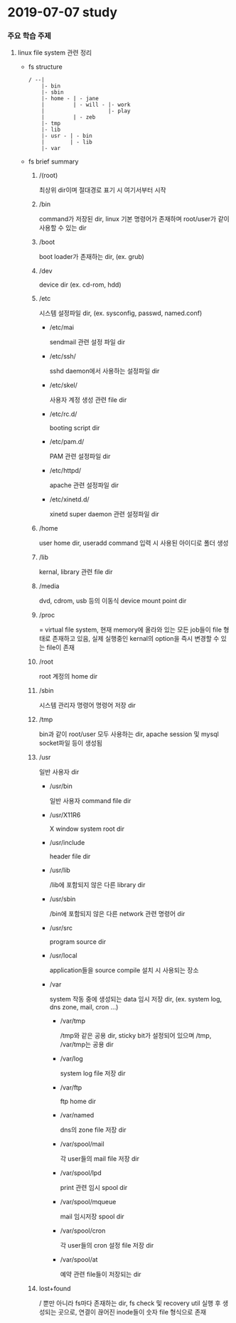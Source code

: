 # 2019-07-07 study

### 주요 학습 주제
1. linux file system 관련 정리
    - fs structure
        ~~~
        / --|
            |- bin
            |- sbin
            |- home - | - jane
            |         | - will - |- work
            |                    |- play
            |         | - zeb
            |- tmp
            |- lib
            |- usr - | - bin
            |        | - lib
            |- var
        ~~~

    - fs brief summary
        1. /(root)
        
            최상위 dir이며 절대경로 표기 시 여기서부터 시작

        2. /bin

            command가 저장된 dir, linux 기본 명령어가 존재하며 root/user가 같이 사용할 수 있는 dir

        3. /boot

            boot loader가 존재하는 dir,
            (ex. grub)

        4. /dev

            device dir (ex. cd-rom, hdd)

        5. /etc

            시스템 설정파일 dir, (ex. sysconfig, passwd, named.conf)

            - /etc/mai

                sendmail 관련 설정 파일 dir

            - /etc/ssh/

                sshd daemon에서 사용하는 설정파일 dir

            - /etc/skel/

                사용자 계정 생성 관련 file dir

            - /etc/rc.d/

                booting script dir

            - /etc/pam.d/

                PAM 관련 설정파일 dir

            - /etc/httpd/

                apache 관련 설정파일 dir

            - /etc/xinetd.d/

                xinetd super daemon 관련 설정파일 dir

        6. /home

            user home dir, useradd command 입력 시 사용된 아이디로 폴더 생성

        7. /lib

            kernal, library 관련 file dir

        8. /media

            dvd, cdrom, usb 등의 이동식 device mount point dir

        9. /proc

            = virtual file system, 현재 memory에 올라와 있는 모든 job들이 file 형태로 존재하고 있음, 실제 실행중인 kernal의 option을 즉시 변경할 수 있는 file이 존재

        10. /root

            root 계정의 home dir

        11. /sbin

            시스템 관리자 명령어 명령어 저장 dir

        12. /tmp

            bin과 같이 root/user 모두 사용하는 dir, apache session 및 mysql socket파일 등이 생성됨

        13. /usr

            일반 사용자 dir

            - /usr/bin

                일반 사용자 command file dir

            - /usr/X11R6

                X window system root dir

            - /usr/include

                header file dir

            - /usr/lib

                /lib에 포함되지 않은 다른 library dir

            - /usr/sbin

                /bin에 포함되지 않은 다른 network 관련 명령어 dir

            - /usr/src

                program source dir

            - /usr/local

                application들을 source compile 설치 시 사용되는 장소

            - /var

                system 작동 중에 생성되는 data 임시 저장 dir, (ex. system log, dns zone, mail, cron ...)

                - /var/tmp

                    /tmp와 같은 공용 dir, sticky bit가 설정되어 있으며 /tmp, /var/tmp는 공용 dir

                - /var/log

                    system log file 저장 dir

                - /var/ftp

                    ftp home dir

                - /var/named

                    dns의 zone file 저장 dir

                - /var/spool/mail

                    각 user들의 mail file 저장 dir

                - /var/spool/lpd

                    print 관련 임시 spool dir

                - /var/spool/mqueue

                    mail 임시저장 spool dir

                - /var/spool/cron

                    각 user들의 cron 설정 file 저장 dir

                - /var/spool/at

                    예약 관련 file들이 저장되는 dir

        14. lost+found

            / 뿐만 아니라 fs마다 존재하는 dir, fs check 및 recovery util 실행 후 생성되는 곳으로, 연결이 끊어진 inode들이 숫자 file 형식으로 존재